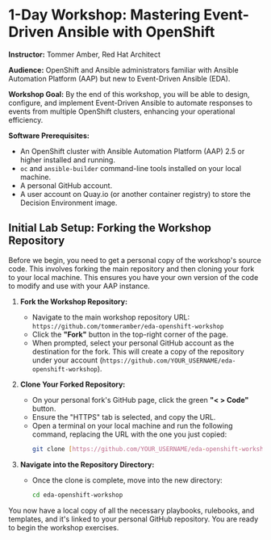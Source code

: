 # 1-Day Workshop: Mastering Event-Driven Ansible with OpenShift

**Instructor:** Tommer Amber, Red Hat Architect

**Audience:** OpenShift and Ansible administrators familiar with Ansible Automation Platform (AAP) but new to Event-Driven Ansible (EDA).

**Workshop Goal:** By the end of this workshop, you will be able to design, configure, and implement Event-Driven Ansible to automate responses to events from multiple OpenShift clusters, enhancing your operational efficiency.

**Software Prerequisites:**

* An OpenShift cluster with Ansible Automation Platform (AAP) 2.5 or higher installed and running.
* `oc` and `ansible-builder` command-line tools installed on your local machine.
* A personal GitHub account.
* A user account on Quay.io (or another container registry) to store the Decision Environment image.

## Initial Lab Setup: Forking the Workshop Repository

Before we begin, you need to get a personal copy of the workshop's source code. This involves forking the main repository and then cloning your fork to your local machine. This ensures you have your own version of the code to modify and use with your AAP instance.

1.  **Fork the Workshop Repository:**
    * Navigate to the main workshop repository URL: `https://github.com/tommeramber/eda-openshift-workshop`
    * Click the **"Fork"** button in the top-right corner of the page.
    * When prompted, select your personal GitHub account as the destination for the fork. This will create a copy of the repository under your account (`https://github.com/YOUR_USERNAME/eda-openshift-workshop`).

2.  **Clone Your Forked Repository:**
    * On your personal fork's GitHub page, click the green **"< > Code"** button.
    * Ensure the "HTTPS" tab is selected, and copy the URL.
    * Open a terminal on your local machine and run the following command, replacing the URL with the one you just copied:
        ```bash
        git clone [https://github.com/YOUR_USERNAME/eda-openshift-workshop.git](https://github.com/YOUR_USERNAME/eda-openshift-workshop.git)
        ```

3.  **Navigate into the Repository Directory:**
    * Once the clone is complete, move into the new directory:
        ```bash
        cd eda-openshift-workshop
        ```

You now have a local copy of all the necessary playbooks, rulebooks, and templates, and it's linked to your personal GitHub repository. You are ready to begin the workshop exercises.
